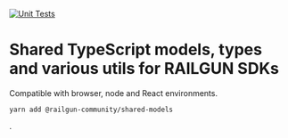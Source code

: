 [![Unit Tests](https://github.com/Railgun-Community/shared-models/actions/workflows/unit-tests.yml/badge.svg?branch=main)](https://github.com/Railgun-Community/shared-models/actions)

# Shared TypeScript models, types and various utils for RAILGUN SDKs

Compatible with browser, node and React environments.

`yarn add @railgun-community/shared-models`

.
